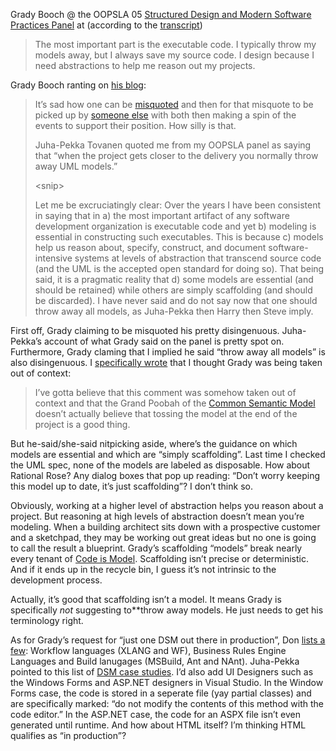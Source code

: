 Grady Booch @ the OOPSLA 05 [Structured Design and Modern Software
Practices Panel](http://www.oopsla.org/2005/ShowEvent.do?id=304) at
(according to the
[transcript](http://wiki.cs.uiuc.edu/OOPSLA05/Structured+Design+and+Modern+Software+Practices))

> The most important part is the executable code. I typically throw my
> models away, but I always save my source code. I design because I need
> abstractions to help me reason out my projects.

Grady Booch ranting on [his
blog](http://www-106.ibm.com/developerworks/blogs/dw_blog_comments.jspa?blog=317&entry=102317&ca=drs-bl):

> It’s sad how one can be
> [misquoted](http://www.metacase.com/blogs/jpt/blogView?showComments=true&entry=3308396982)
> and then for that misquote to be picked up by [someone
> else](http://blogs.msdn.com/stevecook/archive/2005/11/08/490303.aspx)
> with both then making a spin of the events to support their position.
> How silly is that.
>
> Juha-Pekka Tovanen quoted me from my OOPSLA panel as saying that “when
> the project gets closer to the delivery you normally throw away UML
> models.”
>
> \<snip\>
>
> Let me be excruciatingly clear: Over the years I have been consistent
> in saying that in a) the most important artifact of any software
> development organization is executable code and yet b) modeling is
> essential in constructing such executables. This is because c) models
> help us reason about, specify, construct, and document
> software-intensive systems at levels of abstraction that transcend
> source code (and the UML is the accepted open standard for doing so).
> That being said, it is a pragmatic reality that d) some models are
> essential (and should be retained) while others are simply scaffolding
> (and should be discarded). I have never said and do not say now that
> one should throw away all models, as Juha-Pekka then Harry then Steve
> imply.

First off, Grady claiming to be misquoted his pretty disingenuous.
Juha-Pekka’s account of what Grady said on the panel is pretty spot on.
Furthermore, Grady claming that I implied he said “throw away all
models” is also disingenuous. I [specifically
wrote](http://devhawk.net/2005/11/07/grady-booch-sez-throw-models-away/)
that I thought Grady was being taken out of context:

> I’ve gotta believe that this comment was somehow taken out of context
> and that the Grand Poobah of the [Common Semantic
> Model](http://devhawk.net/2004/12/10/booch-on-dsls-round-3/)
> doesn’t actually believe that tossing the model at the end of the
> project is a good thing.

But he-said/she-said nitpicking aside, where’s the guidance on which
models are essential and which are “simply scaffolding”. Last time I
checked the UML spec, none of the models are labeled as disposable. How
about Rational Rose? Any dialog boxes that pop up reading: “Don’t worry
keeping this model up to date, it’s just scaffolding”? I don’t think so.

Obviously, working at a higher level of abstraction helps you reason
about a project. But reasoning at high levels of abstraction doesn’t
mean you’re modeling. When a building architect sits down with a
prospective customer and a sketchpad, they may be working out great
ideas but no one is going to call the result a blueprint. Grady’s
scaffolding “models” break nearly every tenant of [Code is
Model](http://devhawk.net/2005/10/05/code-is-model/). Scaffolding
isn’t precise or deterministic. And if it ends up in the recycle bin, I
guess it’s not intrinsic to the development process.

Actually, it’s good that scaffolding isn’t a model. It means Grady is
specifically *not* suggesting to**throw away models. He just needs to
get his terminology right.

As for Grady’s request for “just one DSM out there in production”, Don
[lists a
few](http://pluralsight.com/blogs/dbox/archive/2005/12/14/17469.aspx):
Workflow languages (XLANG and WF), Business Rules Engine Languages and
Build lanugages (MSBuild, Ant and NAnt). Juha-Pekka pointed to this list
of [DSM case studies](http://www.dsmforum.org/cases.html). I’d also add
UI Designers such as the Windows Forms and ASP.NET designers in Visual
Studio. In the Window Forms case, the code is stored in a seperate file
(yay partial classes) and are specifically marked: “do not modify the
contents of this method with the code editor.” In the ASP.NET case, the
code for an ASPX file isn’t even generated until runtime. And how about
HTML itself? I’m thinking HTML qualifies as “in production”?
